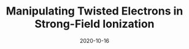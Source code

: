 ---
title: "Manipulating Twisted Electrons in Strong-Field Ionization"
collection: publications
permalink: " /publication/2020-10-16-Manipulating Twisted Electrons in Strong-Field Ionization"
date: 2020-10-16
venue: 'Faraday Discussions'
paperurl: 'https://pubs.rsc.org/en/Content/ArticleLanding/2020/FD/D0FD00105H#!divAbstract'
citation: 'A. S. Maxwell, G. S. J. Armstrong, M. F. Ciappina, E. Pisanty, Y. Kang, A. C. Brown, M. Lewenstein &amp; C. Figueira de Morisson Faria, Faraday Discussions (2020)'
---
